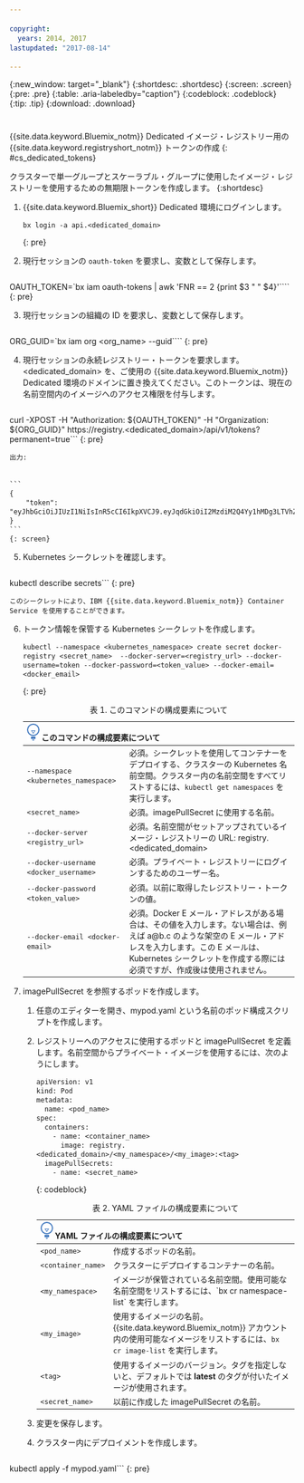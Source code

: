 ```yaml
---

copyright:
  years: 2014, 2017
lastupdated: "2017-08-14"

---
```


{:new_window: target="_blank"}
{:shortdesc: .shortdesc}
{:screen: .screen}
{:pre: .pre}
{:table: .aria-labeledby="caption"}
{:codeblock: .codeblock}
{:tip: .tip} 
{:download: .download}


# 
{{site.data.keyword.Bluemix_notm}} Dedicated イメージ・レジストリー用の {{site.data.keyword.registryshort_notm}} トークンの作成
{: #cs_dedicated_tokens}

クラスターで単一グループとスケーラブル・グループに使用したイメージ・レジストリーを使用するための無期限トークンを作成します。
{:shortdesc}

1.  {{site.data.keyword.Bluemix_short}} Dedicated 環境にログインします。

    ```
    bx login -a api.<dedicated_domain>
    ```
    {: pre}

2.  現行セッションの `oauth-token` を要求し、変数として保存します。


    ```
OAUTH_TOKEN=`bx iam oauth-tokens | awk 'FNR == 2 {print $3 " " $4}'````
    {: pre}

3.  現行セッションの組織の ID を要求し、変数として保存します。

    ```
ORG_GUID=`bx iam org <org_name> --guid````
    {: pre}

4.  現行セッションの永続レジストリー・トークンを要求します。
<dedicated_domain> を、ご使用の {{site.data.keyword.Bluemix_notm}} Dedicated 環境のドメインに置き換えてください。このトークンは、現在の名前空間内のイメージへのアクセス権限を付与します。

    ```
curl -XPOST -H "Authorization: ${OAUTH_TOKEN}" -H "Organization: ${ORG_GUID}" https://registry.<dedicated_domain>/api/v1/tokens?permanent=true```
    {: pre}

    出力:


    ```
    {
        "token": "eyJhbGciOiJIUzI1NiIsInR5cCI6IkpXVCJ9.eyJqdGkiOiI2MzdiM2Q4Yy1hMDg3LTVhZjktYTYzNi0xNmU3ZWZjNzA5NjciLCJpc3MiOiJyZWdpc3RyeS5jZnNkZWRpY2F0ZWQxLnVzLXNvdXRoLmJsdWVtaXgubmV0"
    }
    ```
    {: screen}

5.  Kubernetes シークレットを確認します。

    ```
kubectl describe secrets```
    {: pre}

    このシークレットにより、IBM {{site.data.keyword.Bluemix_notm}} Container Service を使用することができます。

6.  トークン情報を保管する Kubernetes シークレットを作成します。

    ```
    kubectl --namespace <kubernetes_namespace> create secret docker-registry <secret_name>  --docker-server=<registry_url> --docker-username=token --docker-password=<token_value> --docker-email=<docker_email>
    ```
    {: pre}
    
    <table>
    <caption>表 1. このコマンドの構成要素について</caption>
    <thead>
    <th colspan=2><img src="images/idea.png"/> このコマンドの構成要素について</th>
    </thead>
    <tbody>
    <tr>
    <td><code>--namespace &lt;kubernetes_namespace&gt;</code></td>
    <td>必須。シークレットを使用してコンテナーをデプロイする、クラスターの Kubernetes 名前空間。クラスター内の名前空間をすべてリストするには、<code>kubectl get namespaces</code> を実行します。</td> 
    </tr>
    <tr>
    <td><code>&lt;secret_name&gt;</code></td>
    <td>必須。imagePullSecret に使用する名前。</td> 
    </tr>
    <tr>
    <td><code>--docker-server &lt;registry_url&gt;</code></td>
    <td>必須。名前空間がセットアップされているイメージ・レジストリーの URL: registry.&lt;dedicated_domain&gt;</li></ul></td> 
    </tr>
    <tr>
    <td><code>--docker-username &lt;docker_username&gt;</code></td>
    <td>必須。プライベート・レジストリーにログインするためのユーザー名。</td> 
    </tr>
    <tr>
    <td><code>--docker-password &lt;token_value&gt;</code></td>
    <td>必須。以前に取得したレジストリー・トークンの値。</td> 
    </tr>
    <tr>
    <td><code>--docker-email &lt;docker-email&gt;</code></td>
    <td>必須。Docker E メール・アドレスがある場合は、その値を入力します。ない場合は、例えば a@b.c のような架空の E メール・アドレスを入力します。この E メールは、Kubernetes シークレットを作成する際には必須ですが、作成後は使用されません。</td> 
    </tr>
    </tbody></table>

7.  imagePullSecret を参照するポッドを作成します。

    1.  任意のエディターを開き、mypod.yaml という名前のポッド構成スクリプトを作成します。
    2.  レジストリーへのアクセスに使用するポッドと imagePullSecret を定義します。名前空間からプライベート・イメージを使用するには、次のようにします。


        ```
        apiVersion: v1
        kind: Pod
        metadata:
          name: <pod_name>
        spec:
          containers:
            - name: <container_name>
              image: registry.<dedicated_domain>/<my_namespace>/<my_image>:<tag>  
          imagePullSecrets:
            - name: <secret_name>
        ```
        {: codeblock}

        <table>
        <caption>表 2. YAML ファイルの構成要素について</caption>
        <thead>
        <th colspan=2><img src="images/idea.png"/> YAML ファイルの構成要素について</th>
        </thead>
        <tbody>
        <tr>
        <td><code>&lt;pod_name&gt;</code></td>
        <td>作成するポッドの名前。</td> 
        </tr>
        <tr>
        <td><code>&lt;container_name&gt;</code></td>
        <td>クラスターにデプロイするコンテナーの名前。</td> 
        </tr>
        <tr>
        <td><code>&lt;my_namespace&gt;</code></td>
        <td>イメージが保管されている名前空間。使用可能な名前空間をリストするには、`bx cr namespace-list` を実行します。</td> 
        </tr>
        <td><code>&lt;my_image&gt;</code></td>
        <td>使用するイメージの名前。{{site.data.keyword.Bluemix_notm}} アカウント内の使用可能なイメージをリストするには、<code>bx cr image-list</code> を実行します。</td> 
        </tr>
        <tr>
        <td><code>&lt;tag&gt;</code></td>
        <td>使用するイメージのバージョン。タグを指定しないと、デフォルトでは <strong>latest</strong> のタグが付いたイメージが使用されます。</td> 
        </tr>
        <tr>
        <td><code>&lt;secret_name&gt;</code></td>
        <td>以前に作成した imagePullSecret の名前。</td> 
        </tr>
        </tbody></table>

    3.  変更を保存します。

    4.  クラスター内にデプロイメントを作成します。

          ```
kubectl apply -f mypod.yaml```
          {: pre}



